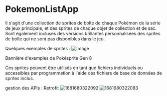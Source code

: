 # PokemonListApp
Il s'agit d'une collection de sprites de boîte de chaque Pokémon de la série de jeux principale, et des sprites de chaque objet de collection et de sac. Sont également incluses des versions brillantes personnalisées des sprites de boîte qui ne sont pas disponibles dans le jeu.

Quelques exemples de sprites :
![image](https://user-images.githubusercontent.com/66027300/231421665-8be15b8a-0ded-4eec-a871-0ecbf12077e8.png)

Bannière d'exemples de Pokésprite Gen 8

Ces sprites peuvent être utilisés en tant que fichiers individuels ou accessibles par programmation à l'aide des fichiers de base de données de sprites inclus.

gestion des APIs : Retrofit
![1681680322092](https://user-images.githubusercontent.com/66027300/232343314-0e129588-3837-46ae-abc0-46a76135cb2e.jpg)
![1681680322083](https://user-images.githubusercontent.com/66027300/232343326-c434557d-f2a2-4def-91f4-bd99f68ed4aa.jpg)

